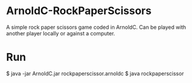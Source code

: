 # ArnoldC-RockPaperScissors
A simple rock paper scissors game coded in ArnoldC. Can be played with another player locally or against a computer.

# Run
$ java -jar ArnoldC.jar rockpaperscissor.arnoldc
$ java rockpaperscissor
